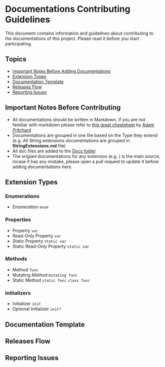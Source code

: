 # Documentations Contributing Guidelines

This document contains information and guidelines about contributing to the documentations of this project. Please read it before you start participating.


## Topics
- [Important Notes Before Adding Documentations](#importantnotesbeforeaddingdocumentations)
- [Extension Types](#extensiontypes)
- [Documentation Template](#documentationtemplate)
- [Releases Flow](#releasesflow)
- [Reporting Issues](#reportingissues)




## Important Notes Before Contributing
- All documentations should be written in Markdown, if you are not familiar with markdown please refer to [this great cheatsheet](https://github.com/adam-p/markdown-here/wiki/Markdown-Cheatsheet) by [Adam Pritchard](https://github.com/adam-p) 
- Documentations are grouped in one file based on the Type they extend (e.g. All String extensions documentations are grouped in **StringExtensions.md** file)  
- All doc files are added to the [Docs folder](https://github.com/SwifterSwift/SwifterSwiftDocs/tree/master/Docs)
- The origianl documentations for any extension (e.g. ) is the main source, incase it has any mistake, please open a pull request to update it before adding documentations here.


## Extension Types

### Enumerations
- Enumeration `enum`

### Properties
- Property `var`
- Read-Only Property `var`
- Static Property `static var`
- Static Read-Only Property `static var`

### Methods
- Method `func`
- Mutating Method `mutating func`
- Static Method `static func` `class func`

### Initializers
- Initializer `init`
- Optional Initializer `init?`


## Documentation Template


## Releases Flow


## Reporting Issues